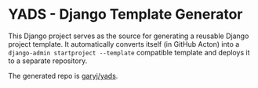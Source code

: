 # YADS - Django Template Generator

This Django project serves as the source for generating a reusable Django project template. It automatically converts
itself (in GitHub Acton) into a `django-admin startproject --template` compatible template and deploys it to a separate
repository.

The generated repo is [garyj/yads](https://github.com/garyj/yads).
